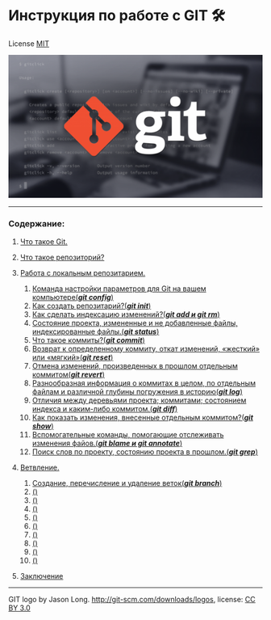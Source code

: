  # **Инструкция по работе с GIT 🛠**
License [MIT](./License.md)

![git-logo](./img/git-logo.png)

---

### **Содержание**:
1. [Что такое Git.](./Git.md)
2. [Что такое репозиторий?](./repository.md)
3. [Работа с локальным репозитарием.](./rlr.md) 
   1.  [Команда настройки параметров для Git на вашем компьютере(___git config___)](./git%20_config.md)
   2. [Как создать репозитарий?(***git init***)](./git_init.md)
   3. [Как сделать индексацию изменений?(***git add и git rm***)](./git_add_i_git_rm.md)
   4. [Cостояние проекта, измененные и не добавленные файлы, индексированные файлы.(***git status***)](./git_status.md)
   5. [Что такое коммиты?(***git commit***)](./commit.md)
   6. [Возврат к определенному коммиту, откат изменений, «жесткий» или «мягкий»(***git reset***)](./git_reset.md)
   7. [Отмена изменений, произведенных в прошлом отдельным коммитом(***git revert***)](./git_revert.md)
   8. [Разнообразная информация о коммитах в целом, по отдельным файлам и различной глубины погружения в историю(***git log***)](./git_log.md)
   9. [Отличия между деревьями проекта; коммитами; состоянием индекса и каким-либо коммитом.(***git diff***)](./git_diff.md)
   10. [Как показать изменения, внесенные отдельным коммитом?(***git show***)](./git_show.md)
   11. [Вспомогательные команды, помогающие отслеживать изменения файов.(***git blame и git annotate***)](./git_blame_i_git_annotate.md)
   12. [Поиск слов по проекту, состоянию проекта в прошлом.(***git grep***)](./git_grep.md)
4. [Ветвление.](./Branching.md)
   1. [Cоздание, перечисление и удаление веток(___git branch___)](./git_branch.md)
   2. [()]()
   3. [()]()
   4. [()]()
   5. [()]()
   6. [()]()
   7. [()]()
   8. [()]()
   9. [()]()
   10. [()]()




14. [Заключение](./conclusion.md)

---

GIT logo by Jason Long. http://git-scm.com/downloads/logos, license: [CC BY 3.0](https://creativecommons.org/licenses/by/3.0/)